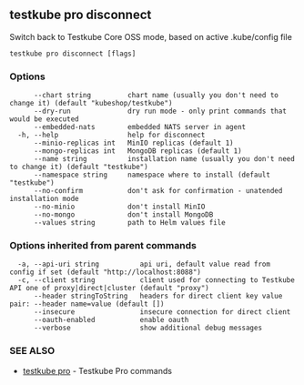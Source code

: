 
<head>
  <meta name="og:type" content="reference-doc" />
</head>

## testkube pro disconnect

Switch back to Testkube Core OSS mode, based on active .kube/config file

```
testkube pro disconnect [flags]
```

### Options

```
      --chart string         chart name (usually you don't need to change it) (default "kubeshop/testkube")
      --dry-run              dry run mode - only print commands that would be executed
      --embedded-nats        embedded NATS server in agent
  -h, --help                 help for disconnect
      --minio-replicas int   MinIO replicas (default 1)
      --mongo-replicas int   MongoDB replicas (default 1)
      --name string          installation name (usually you don't need to change it) (default "testkube")
      --namespace string     namespace where to install (default "testkube")
      --no-confirm           don't ask for confirmation - unatended installation mode
      --no-minio             don't install MinIO
      --no-mongo             don't install MongoDB
      --values string        path to Helm values file
```

### Options inherited from parent commands

```
  -a, --api-uri string          api uri, default value read from config if set (default "http://localhost:8088")
  -c, --client string           client used for connecting to Testkube API one of proxy|direct|cluster (default "proxy")
      --header stringToString   headers for direct client key value pair: --header name=value (default [])
      --insecure                insecure connection for direct client
      --oauth-enabled           enable oauth
      --verbose                 show additional debug messages
```

### SEE ALSO

* [testkube pro](testkube_pro.md)	 - Testkube Pro commands

